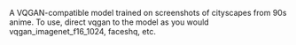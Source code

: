 A VQGAN-compatible model trained on screenshots of cityscapes from 90s anime. To use, direct vqgan to the model as you would vqgan_imagenet_f16_1024, faceshq, etc.